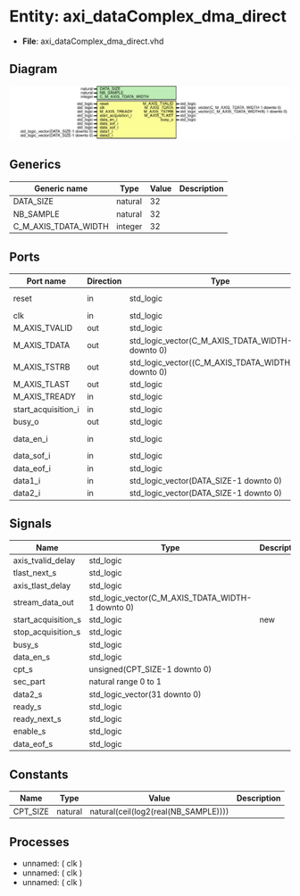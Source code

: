 # Entity: axi_dataComplex_dma_direct

- **File**: axi_dataComplex_dma_direct.vhd
## Diagram

![Diagram](axi_dataComplex_dma_direct.svg "Diagram")
## Generics

| Generic name         | Type    | Value | Description |
| -------------------- | ------- | ----- | ----------- |
| DATA_SIZE            | natural | 32    |             |
| NB_SAMPLE            | natural | 32    |             |
| C_M_AXIS_TDATA_WIDTH | integer | 32    |             |
## Ports

| Port name           | Direction | Type                                                  | Description       |
| ------------------- | --------- | ----------------------------------------------------- | ----------------- |
| reset               | in        | std_logic                                             | Syscon signals    |
| clk                 | in        | std_logic                                             |                   |
| M_AXIS_TVALID       | out       | std_logic                                             | axi signals       |
| M_AXIS_TDATA        | out       | std_logic_vector(C_M_AXIS_TDATA_WIDTH-1 downto 0)     |                   |
| M_AXIS_TSTRB        | out       | std_logic_vector((C_M_AXIS_TDATA_WIDTH/8)-1 downto 0) |                   |
| M_AXIS_TLAST        | out       | std_logic                                             |                   |
| M_AXIS_TREADY       | in        | std_logic                                             |                   |
| start_acquisition_i | in        | std_logic                                             | config/control    |
| busy_o              | out       | std_logic                                             |                   |
| data_en_i           | in        | std_logic                                             | input data stream |
| data_sof_i          | in        | std_logic                                             |                   |
| data_eof_i          | in        | std_logic                                             |                   |
| data1_i             | in        | std_logic_vector(DATA_SIZE-1 downto 0)                |                   |
| data2_i             | in        | std_logic_vector(DATA_SIZE-1 downto 0)                |                   |
## Signals

| Name                | Type                                              | Description |
| ------------------- | ------------------------------------------------- | ----------- |
| axis_tvalid_delay   | std_logic                                         |             |
| tlast_next_s        | std_logic                                         |             |
| axis_tlast_delay    | std_logic                                         |             |
| stream_data_out     | std_logic_vector(C_M_AXIS_TDATA_WIDTH-1 downto 0) |             |
| start_acquisition_s | std_logic                                         | new         |
| stop_acquisition_s  | std_logic                                         |             |
| busy_s              | std_logic                                         |             |
| data_en_s           | std_logic                                         |             |
| cpt_s               | unsigned(CPT_SIZE-1 downto 0)                     |             |
| sec_part            | natural range 0 to 1                              |             |
| data2_s             | std_logic_vector(31 downto 0)                     |             |
| ready_s             | std_logic                                         |             |
|  ready_next_s       | std_logic                                         |             |
| enable_s            | std_logic                                         |             |
| data_eof_s          | std_logic                                         |             |
## Constants

| Name     | Type    | Value                                 | Description |
| -------- | ------- | ------------------------------------- | ----------- |
| CPT_SIZE | natural |  natural(ceil(log2(real(NB_SAMPLE)))) |             |
## Processes
- unnamed: ( clk )
- unnamed: ( clk )
- unnamed: ( clk )
